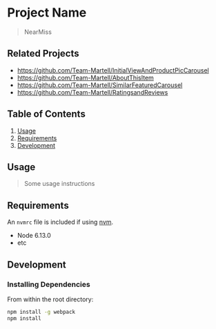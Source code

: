 # Project Name

> NearMiss

## Related Projects

  - https://github.com/Team-Martell/InitialViewAndProductPicCarousel
  - https://github.com/Team-Martell/AboutThisItem
  - https://github.com/Team-Martell/SimilarFeaturedCarousel
  - https://github.com/Team-Martell/RatingsandReviews

## Table of Contents

1. [Usage](#Usage)
1. [Requirements](#requirements)
1. [Development](#development)

## Usage

> Some usage instructions

## Requirements

An `nvmrc` file is included if using [nvm](https://github.com/creationix/nvm).

- Node 6.13.0
- etc

## Development

### Installing Dependencies

From within the root directory:

```sh
npm install -g webpack
npm install
```

